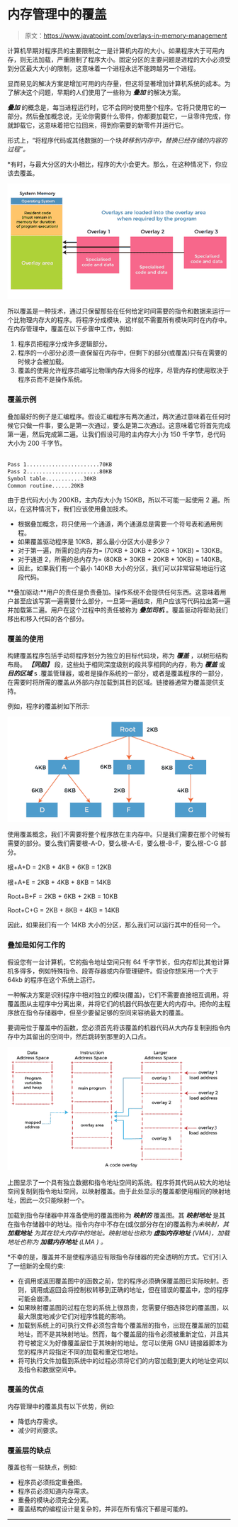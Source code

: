 # 内存管理中的覆盖

> 原文：<https://www.javatpoint.com/overlays-in-memory-management>

计算机早期对程序员的主要限制之一是计算机内存的大小。如果程序大于可用内存，则无法加载，严重限制了程序大小。固定分区的主要问题是进程的大小必须受到分区最大大小的限制，这意味着一个进程永远不能跨越另一个进程。

显而易见的解决方案是增加可用的内存量，但这将显著增加计算机系统的成本。为了解决这个问题，早期的人们使用了一些称为 ***叠加*** 的解决方案。

***叠加*** 的概念是，每当进程运行时，它不会同时使用整个程序。它将只使用它的一部分。然后叠加概念说，无论你需要什么零件，你都要加载它，一旦零件完成，你就卸载它，这意味着把它拉回来，得到你需要的新零件并运行它。

形式上，“将程序代码或其他数据的一个块*转移到内存中，替换已经存储的内容的过程”。*

 *有时，与最大分区的大小相比，程序的大小会更大。那么，在这种情况下，你应该去覆盖。

![Overlays in Memory Management](img/368c106b1d78c97dba179ac8832c9684.png)

所以覆盖是一种技术，通过只保留那些在任何给定时间需要的指令和数据来运行一个比物理内存大的程序。将程序分成模块，这样就不需要所有模块同时在内存中。在内存管理中，覆盖在以下步骤中工作，例如:

1.  程序员把程序分成许多逻辑部分。
2.  程序的一小部分必须一直保留在内存中，但剩下的部分(或覆盖)只有在需要的时候才会被加载。
3.  覆盖的使用允许程序员编写比物理内存大得多的程序，尽管内存的使用取决于程序员而不是操作系统。

### 覆盖示例

叠加最好的例子是汇编程序。假设汇编程序有两次通过，两次通过意味着在任何时候它只做一件事，要么是第一次通过，要么是第二次通过。这意味着它将首先完成第一遍，然后完成第二遍。让我们假设可用的主内存大小为 150 千字节，总代码大小为 200 千字节。

```

Pass 1.......................70KB
Pass 2.......................80KB
Symbol table............30KB
Common routine......20KB

```

由于总代码大小为 200KB，主内存大小为 150KB，所以不可能一起使用 2 遍。所以，在这种情况下，我们应该使用叠加技术。

*   根据叠加概念，将只使用一个通道，两个通道总是需要一个符号表和通用例程。
*   如果覆盖驱动程序是 10KB，那么最小分区大小是多少？
*   对于第一遍，所需的总内存为= (70KB + 30KB + 20KB + 10KB) = 130KB。
*   对于通道 2，所需的总内存为= (80KB + 30KB + 20KB + 10KB) = 140KB。
*   因此，如果我们有一个最小 140KB 大小的分区，我们可以非常容易地运行这段代码。

**叠加驱动:**用户的责任是负责叠加。操作系统不会提供任何东西。这意味着用户甚至应该写第一遍需要什么部分，一旦第一遍结束，用户应该写代码拉出第一遍并加载第二遍。用户在这个过程中的责任被称为 ***叠加司机*** 。覆盖驱动将帮助我们移出和移入代码的各个部分。

### 覆盖的使用

构建覆盖程序包括手动将程序划分为独立的目标代码块，称为 ***覆盖*** ，以树形结构布局。 ***【同胞】*** 段，这些处于相同深度级别的段共享相同的内存，称为 ***覆盖*** 或 ***目的区域*** s .覆盖管理器，或者是操作系统的一部分，或者是覆盖程序的一部分，在需要时将所需的覆盖从外部内存加载到其目的区域。链接器通常为覆盖提供支持。

例如，程序的覆盖树如下所示:

![Overlays in Memory Management](img/ca4968ada053b7ca6d38b6e599932c08.png)

使用覆盖概念，我们不需要将整个程序放在主内存中。只是我们需要在那个时候有需要的部分。要么我们需要根-A-D，要么根-A-E，要么根-B-F，要么根-C-G 部分。

根+A+D = 2KB + 4KB + 6KB = 12KB

根+A+E = 2KB + 4KB + 8KB = 14KB

Root+B+F = 2KB + 6KB + 2KB = 10KB

Root+C+G = 2KB + 8KB + 4KB = 14KB

因此，如果我们有一个 14KB 大小的分区，那么我们可以运行其中的任何一个。

### 叠加是如何工作的

假设您有一台计算机，它的指令地址空间只有 64 千字节长，但内存却比其他计算机多得多，例如特殊指令、段寄存器或内存管理硬件。假设你想采用一个大于 64kb 的程序在这个系统上运行。

一种解决方案是识别程序中相对独立的模块(覆盖)，它们不需要直接相互调用。将覆盖图从主程序中分离出来，并将它们的机器代码放在更大的内存中。把你的主程序放在指令存储器中，但至少要留足够的空间来容纳最大的覆盖。

要调用位于覆盖中的函数，您必须首先将该覆盖的机器代码从大内存复制到指令内存中为其留出的空间中，然后跳转到那里的入口点。

![Overlays in Memory Management](img/363bc341156442a2b728cc22b6477cac.png)

上图显示了一个具有独立数据和指令地址空间的系统。程序将其代码从较大的地址空间复制到指令地址空间，以映射覆盖。由于此处显示的覆盖都使用相同的映射地址，因此一次只能映射一个。

加载到指令存储器中并准备使用的覆盖图称为 ***映射的*** 覆盖图。其 ***映射地址*** 是其在指令存储器中的地址。指令内存中不存在(或仅部分存在)的覆盖称为*未映射，其 ***加载地址*** 为其在较大内存中的地址。映射地址也称为 ***虚拟内存地址*** (VMA)，加载地址也称为 ***加载内存地址*** (LMA *)* 。*

 *不幸的是，覆盖并不是使程序适应有限指令存储器的完全透明的方式。它们引入了一组新的全局约束:

*   在调用或返回覆盖图中的函数之前，您的程序必须确保覆盖图已实际映射。否则，调用或返回会将控制权转移到正确的地址，但在错误的覆盖中，您的程序可能会崩溃。
*   如果映射覆盖图的过程在您的系统上很昂贵，您需要仔细选择您的覆盖图，以最大限度地减少它们对程序性能的影响。
*   加载到系统上的可执行文件必须包含每个覆盖层的指令，出现在覆盖层的加载地址，而不是其映射地址。然而，每个覆盖层的指令必须被重新定位，并且其符号被定义为好像覆盖层位于其映射的地址。您可以使用 GNU 链接器脚本为您的程序片段指定不同的加载和重定位地址。
*   将可执行文件加载到系统中的过程必须将它们的内容加载到更大的地址空间以及指令和数据空间中。

### 覆盖的优点

内存管理中的覆盖具有以下优势，例如:

*   降低内存需求。
*   减少时间要求。

### 覆盖层的缺点

覆盖也有一些缺点，例如:

*   程序员必须指定重叠图。
*   程序员必须知道内存需求。
*   重叠的模块必须完全分离。
*   覆盖结构的编程设计是复杂的，并非在所有情况下都是可能的。

* * ***